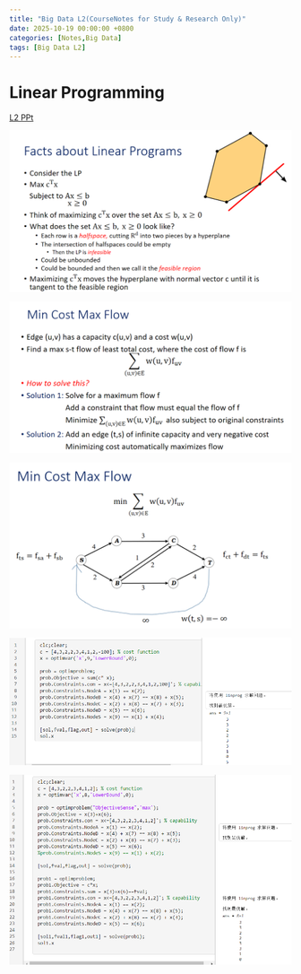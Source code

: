 ```yaml
---
title: "Big Data L2(CourseNotes for Study & Research Only)"
date: 2025-10-19 00:00:00 +0800
categories: [Notes,Big Data]  
tags: [Big Data L2]
--- 
```


# Linear Programming

[L2 PPt](/assets/file/~$lec13.pptx)

![](/assets/img/BigData/LinearFacts.png)

![](/assets/img/BigData/minimax.png)

![](/assets/img/BigData/netFlow.png)

![](/assets/img/BigData/sol1.png)

![](/assets/img/BigData/sol2.png)

